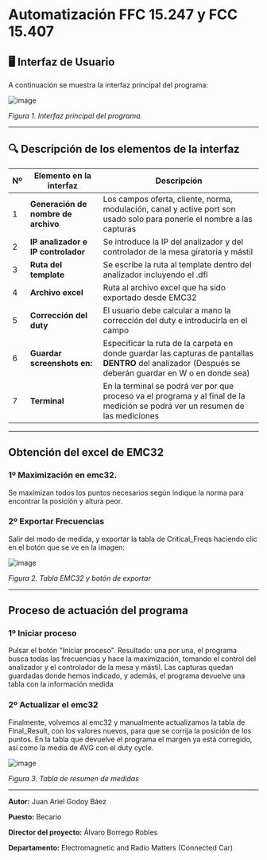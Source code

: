 # Automatización FFC 15.247 y FCC 15.407
## 🖥️ Interfaz de Usuario

A continuación se muestra la interfaz principal del programa:

![image](https://github.com/user-attachments/assets/83358e3f-9c1b-453f-b397-50428729e396)



  
*Figura 1. Interfaz principal del programa.*

---

## 🔍 Descripción de los elementos de la interfaz

| Nº | Elemento en la interfaz             | Descripción                                                                 |
|----|-------------------------------------|-----------------------------------------------------------------------------|
| 1  | **Generación de nombre de archivo** | Los campos oferta, cliente, norma, modulación, canal y active port son usado solo para ponerle el nombre a las capturas                         |
| 2  | **IP analizador e IP controlador**  | Se introduce la IP del analizador y del controlador de la mesa giratoria y mástil|
| 3  | **Ruta del template**          | Se escribe la ruta al template dentro del analizador incluyendo el .dfl                |
| 4  | **Archivo excel**      | Ruta al archivo excel que ha sido exportado desde EMC32             |
| 5  | **Corrección del duty**    | El usuario debe calcular a mano la corrección del duty e introducirla en el campo                          |
| 6  | **Guardar screenshots en:**    | Especificar la ruta de la carpeta en donde guardar las capturas de pantallas **DENTRO** del analizador (Después se deberán guardar en W o en donde sea)                          |
| 7  | **Terminal**    | En la terminal se podrá ver por que proceso va el programa y al final de la medición se podrá ver un resumen de las mediciones                         |

---
## Obtención del excel de EMC32
### 1º Maximización en emc32.
Se maximizan todos los puntos necesarios según indique la norma para encontrar la posición y altura peor. 
### 2º Exportar Frecuencias
Salir del modo de medida, y exportar la tabla de Critical_Freqs haciendo clic en el botón que se ve en la imagen:

![image](https://github.com/user-attachments/assets/977fae63-518d-41bf-8d35-c10d97d29917)

*Figura 2. Tabla EMC32 y botón de exportar*

---

## Proceso de actuación del programa
### 1º Iniciar proceso
Pulsar el botón "Iniciar proceso".  Resultado: una por una, el programa busca todas las frecuencias y hace la maximización, tomando el control del analizador y el controlador de la mesa y mástil. Las capturas quedan guardadas donde hemos indicado, y además, el programa devuelve una tabla con la información medida

### 2º Actualizar el emc32
Finalmente, volvemos al emc32 y manualmente actualizamos la tabla de Final_Result, con los valores nuevos, para que se corrija la posición de los puntos. En la tabla que devuelve el programa el margen ya está corregido, así como la media de AVG con el duty cycle.

![image](https://github.com/user-attachments/assets/3f1d730f-bbf0-4c9f-bee9-1d0920bc8a86)

*Figura 3. Tabla de resumen de medidas*


---

**Autor:** Juan Ariel Godoy Báez

**Puesto:** Becario

**Director del proyecto:** Álvaro Borrego Robles

**Departamento:** Electromagnetic and Radio Matters (Connected Car)
